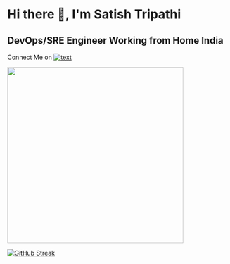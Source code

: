 # Hi there 👋, I'm Satish Tripathi 

## DevOps/SRE Engineer Working from Home India

Connect Me on [![text](https://img.shields.io/badge/LinkedIn-0077B5?style=for-the-badge&logo=linkedin&logoColor=white)](https://www.linkedin.com/in/satish-tripathi-91568b112/)


<img src="https://github-readme-stats.vercel.app/api?username=glg-satish-tripathi&show_icons=true&theme=ADD_THEME_HERE" width="400">

[![GitHub Streak](https://github-readme-streak-stats.herokuapp.com?user=glg-satish-tripathi&theme=dark)](https://git.io/streak-stats)
